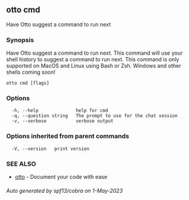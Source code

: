 ## otto cmd

Have Otto suggest a command to run next

### Synopsis

Have Otto suggest a command to run next. This command will use your shell history to suggest a command to run next.
This command is only supported on MacOS and Linux using Bash or Zsh. Windows and other shells coming soon!

```
otto cmd [flags]
```

### Options

```
  -h, --help              help for cmd
  -q, --question string   The prompt to use for the chat session
  -v, --verbose           verbose output
```

### Options inherited from parent commands

```
  -V, --version   print version
```

### SEE ALSO

* [otto](otto.md)	 - Document your code with ease

###### Auto generated by spf13/cobra on 1-May-2023
